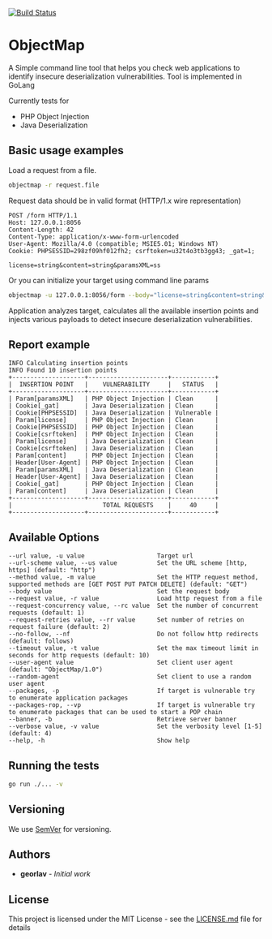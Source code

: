 [![Build Status](https://travis-ci.com/georlav/objectmap.svg?token=LUHt821atupKxCks2oys&branch=master)](https://travis-ci.com/georlav/objectmap)

# ObjectMap

A Simple command line tool that helps you check web applications to identify insecure deserialization
vulnerabilities. Tool is implemented in GoLang

Currently tests for
 * PHP Object Injection
 * Java Deserialization
 
## Basic usage examples

Load a request from a file.
```bash
objectmap -r request.file
```

Request data should be in valid format (HTTP/1.x wire representation)
```http request
POST /form HTTP/1.1
Host: 127.0.0.1:8056
Content-Length: 42
Content-Type: application/x-www-form-urlencoded
User-Agent: Mozilla/4.0 (compatible; MSIE5.01; Windows NT)
Cookie: PHPSESSID=298zf09hf012fh2; csrftoken=u32t4o3tb3gg43; _gat=1;

license=string&content=string&paramsXML=ss
```

Or you can initialize your target using command line params
```bash
objectmap -u 127.0.0.1:8056/form --body="license=string&content=string&paramsXML=ss" --method=post
```

Application analyzes target, calculates all the available insertion points and injects various payloads to detect
insecure deserialization vulnerabilities.

## Report example

```Results
INFO Calculating insertion points                 
INFO Found 10 insertion points                    
+--------------------+----------------------+------------+
|  INSERTION POINT   |    VULNERABILITY     |   STATUS   |
+--------------------+----------------------+------------+
| Param[paramsXML]   | PHP Object Injection | Clean      |
| Cookie[_gat]       | Java Deserialization | Clean      |
| Cookie[PHPSESSID]  | Java Deserialization | Vulnerable |
| Param[license]     | PHP Object Injection | Clean      |
| Cookie[PHPSESSID]  | PHP Object Injection | Clean      |
| Cookie[csrftoken]  | PHP Object Injection | Clean      |
| Param[license]     | Java Deserialization | Clean      |
| Cookie[csrftoken]  | Java Deserialization | Clean      |
| Param[content]     | PHP Object Injection | Clean      |
| Header[User-Agent] | PHP Object Injection | Clean      |
| Param[paramsXML]   | Java Deserialization | Clean      |
| Header[User-Agent] | Java Deserialization | Clean      |
| Cookie[_gat]       | PHP Object Injection | Clean      |
| Param[content]     | Java Deserialization | Clean      |
+--------------------+----------------------+------------+
|                         TOTAL REQUESTS    |     40     |
+--------------------+----------------------+------------+
```

## Available Options

```
--url value, -u value                    Target url
--url-scheme value, --us value           Set the URL scheme [http, https] (default: "http")
--method value, -m value                 Set the HTTP request method, supported methods are [GET POST PUT PATCH DELETE] (default: "GET")
--body value                             Set the request body
--request value, -r value                Load http request from a file
--request-concurrency value, --rc value  Set the number of concurrent requests (default: 1)
--request-retries value, --rr value      Set number of retries on request failure (default: 2)
--no-follow, --nf                        Do not follow http redirects (default: follows)
--timeout value, -t value                Set the max timeout limit in seconds for http requests (default: 10)
--user-agent value                       Set client user agent (default: "ObjectMap/1.0")
--random-agent                           Set client to use a random user agent
--packages, -p                           If target is vulnerable try to enumerate application packages
--packages-rop, --vp                     If target is vulnerable try to enumerate packages that can be used to start a POP chain
--banner, -b                             Retrieve server banner
--verbose value, -v value                Set the verbosity level [1-5] (default: 4)
--help, -h                               Show help
```

## Running the tests

```bash
go run ./... -v
```

## Versioning

We use [SemVer](http://semver.org/) for versioning. 

## Authors

* **georlav** - *Initial work*

## License

This project is licensed under the MIT License - see the [LICENSE.md](LICENSE.md) file for details
